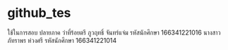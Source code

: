 # github_tes



ใช้ในการสอบ ปลายภาค
ว่าที่ร้อยตรี ภูวฤทธิ์ จันทร์แจ่ม รหัสนักศึกษา 166341221016
นางสาว ภัทราพร ห่วงศรี รหัสนักศึกษา 166341221014
